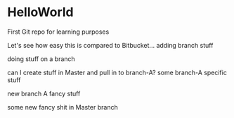 # HelloWorld
First Git repo for learning purposes


Let's see how easy this is compared to Bitbucket... adding branch stuff

doing stuff on a branch

can I create stuff in Master and pull in to branch-A?
some branch-A specific stuff

new branch A fancy stuff

some new fancy shit in Master branch
